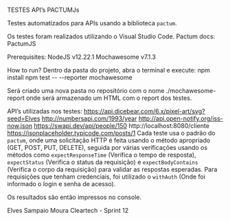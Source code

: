 TESTES API’s PACTUMJs

Testes automatizados para APIs usando a biblioteca `pactum`. 

Os testes foram realizados utilizando o Visual Studio Code.
Pactum docs:
PactumJS

Prerequisites:
NodeJS v12.22.1
Mochawesome v7.1.3

How to run?
Dentro da pasta do projeto, abra o terminal e execute:
npm install
npm test -- --reporter mochawesome

Será criado uma nova pasta no repositório com o nome ./mochawesome-report onde será armazenado um HTML com o report dos testes.

API’s utilizadas nos testes: 
https://api.dicebear.com/6.x/pixel-art/svg?seed=Elves
http://numbersapi.com/1993/year
http://api.open-notify.org/iss-now.json
https://swapi.dev/api/people/150
http://localhost:8080/cliente
https://jsonplaceholder.typicode.com/posts/1
Cada teste usa o padrão do `pactum`, onde uma solicitação HTTP é feita usando o método apropriado (GET, POST, PUT, DELETE), seguida por várias verificações usando os métodos como `expectResponseTime` (Verifica o tempo de resposta), `expectStatus` (Verifica o status da requisição) e `expectBodyContains` (Verifica o corpo da requisição) para validar as respostas esperadas. 
Para requisições que tenham credenciais, foi utilizado o `withAuth` (Onde foi informado o login e senha de acesso).

Os resultados são então impressos no console.

Elves Sampaio Moura
Cleartech - Sprint 12
